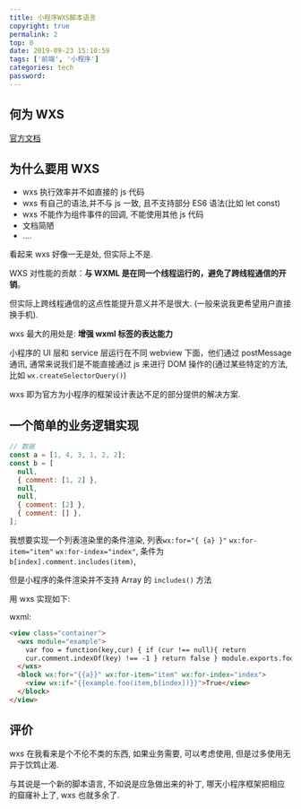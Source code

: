 ```yaml
---
title: 小程序WXS脚本语言
copyright: true
permalink: 2
top: 0
date: 2019-09-23 15:10:59
tags: ['前端', '小程序']
categories: tech
password:
---
```


## 何为 WXS

[官方文档](https://developers.weixin.qq.com/miniprogram/dev/framework/view/wxs/)

## 为什么要用 WXS

- wxs 执行效率并不如直接的 js 代码
- wxs 有自己的语法,并不与 js 一致, 且不支持部分 ES6 语法(比如 let const)
- wxs 不能作为组件事件的回调, 不能使用其他 js 代码
- 文档简陋
- ....

看起来 wxs 好像一无是处, 但实际上不是.

<!--more-->

WXS 对性能的贡献：**与 WXML 是在同一个线程运行的，避免了跨线程通信的开销**。

但实际上跨线程通信的这点性能提升意义并不是很大. (一般来说我更希望用户直接换手机).

wxs 最大的用处是: **增强 wxml 标签的表达能力**

小程序的 UI 层和 service 层运行在不同 webview 下面，他们通过 postMessage 通讯, 通常来说我们是不能直接通过 js 来进行 DOM 操作的(通过某些特定的方法,比如 `wx.createSelectorQuery()`)

wxs 即为官方为小程序的框架设计表达不足的部分提供的解决方案.

## 一个简单的业务逻辑实现

```js
// 数据
const a = [1, 4, 3, 1, 2, 2];
const b = [
  null,
  { comment: [1, 2] },
  null,
  null,
  { comment: [2] },
  { comment: [] },
];
```

我想要实现一个列表渲染里的条件渲染, 列表`wx:for="{ {a} }"` `wx:for-item="item"` `wx:for-index="index"`, 条件为 `b[index].comment.includes(item)`,

但是小程序的条件渲染并不支持 Array 的 `includes()` 方法

用 wxs 实现如下:

wxml:

```html
<view class="container">
  <wxs module="example">
    var foo = function(key,cur) { if (cur !== null){ return
    cur.comment.indexOf(key) !== -1 } return false } module.exports.foo = foo;
  </wxs>
  <block wx:for="{{a}}" wx:for-item="item" wx:for-index="index">
    <view wx:if="{{example.foo(item,b[index])}}">True</view>
  </block>
</view>
```

## 评价

wxs 在我看来是个不伦不类的东西, 如果业务需要, 可以考虑使用, 但是过多使用无异于饮鸩止渴.

与其说是一个新的脚本语言, 不如说是应急做出来的补丁, 哪天小程序框架把相应的窟窿补上了, wxs 也就多余了.
